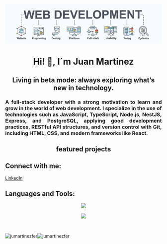 <p align="center">
<img src="banner.jpg" alt="Banner" width="800"/>
</p>

<h1 align="center">Hi! 👋, I´m Juan Martinez</h1>

<h2 align="center">Living in beta mode: always exploring what’s new in technology.</h2>

<div>
<h3 align="justify">A full-stack developer with a strong motivation to learn and grow in the world of web development. I specialize in the use of technologies such as JavaScript, TypeScript, Node.js, NestJS, Express, and PostgreSQL, applying good development practices, RESTful API structures, and version control with Git, including HTML, CSS, and modern frameworks like React. </h3>
</div>
<h2 align="center">featured projects <h2/>

<p align="left">
<h2 align="left">Connect with me:</h2>
   <a href="www.linkedin.com/in/juan-antonio-martínez-fernández-486495367" target="_blank" rel="noreferrer">LinkedIn</a>
</p>


<p align="left">
<h2 align="left">Languages and Tools:</h2>
<p align="center">
  <a href="https://skillicons.dev">
    <img src="https://skillicons.dev/icons?i=git,css,discord,postgres,express,figma,firebase,github,html&perline=9" />
  </a>
</p>
</p>

<p align="center">
  <a href="https://skillicons.dev">
    <img src="https://skillicons.dev/icons?i=js,linux,md,mongodb,mysql,nextjs,nodejs,postman,react,tailwind,ts,vscode,kubernetes&perline=13" />
  </a>
</p>


<br/>
<p align="center">
  <img align="left" src="https://github-readme-stats.vercel.app/api/top-langs?username=jumartinezfer&show_icons=true&locale=en&layout=compact" alt="jumartinezfer" />
</p>

<p align="left">
  <img src="https://komarev.com/ghpvc/?username=jumartinezfer&label=Profile%20views&color=0e75b6&style=flat" alt="jumartinezfer" />
</p>

